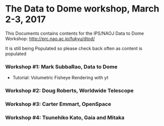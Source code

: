# The Data to Dome workshop, March 2-3, 2017

This Documents contains contents for the IPS/NAOJ Data to Dome Workshop: http://prc.nao.ac.jp/fukyu/dtod/

It is still being Populated so please check back often as content is populated

### Workshop #1: Mark SubbaRao, Data to Dome
* Tutorial: Volumetric Fisheye Rendering with yt 

### Workshop #2: Doug Roberts, Worldwide Telescope

### Workshop #3: Carter Emmart, OpenSpace

### Workshop #4: Tsunehiko Kato, Gaia and Mitaka
